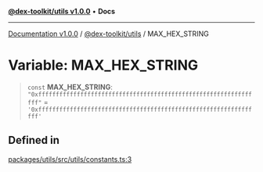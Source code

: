 [**@dex-toolkit/utils v1.0.0**](../README.md) • **Docs**

***

[Documentation v1.0.0](../../../packages.md) / [@dex-toolkit/utils](../README.md) / MAX\_HEX\_STRING

# Variable: MAX\_HEX\_STRING

> `const` **MAX\_HEX\_STRING**: `"0xffffffffffffffffffffffffffffffffffffffffffffffffffffffffffffffff"` = `'0xffffffffffffffffffffffffffffffffffffffffffffffffffffffffffffffff'`

## Defined in

[packages/utils/src/utils/constants.ts:3](https://github.com/niZmosis/dex-toolkit/blob/3d8b41b44787b30fbea5de3ab4737662ffb61bc8/packages/utils/src/utils/constants.ts#L3)

